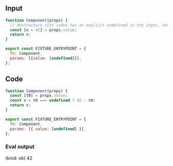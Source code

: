 
## Input

```javascript
function Component(props) {
  // destructure slot index has an explicit undefined in the input, should return default
  const [x = 42] = props.value;
  return x;
}

export const FIXTURE_ENTRYPOINT = {
  fn: Component,
  params: [{value: [undefined]}],
};

```

## Code

```javascript
function Component(props) {
  const [t0] = props.value;
  const x = t0 === undefined ? 42 : t0;
  return x;
}

export const FIXTURE_ENTRYPOINT = {
  fn: Component,
  params: [{ value: [undefined] }],
};

```
      
### Eval output
(kind: ok) 42